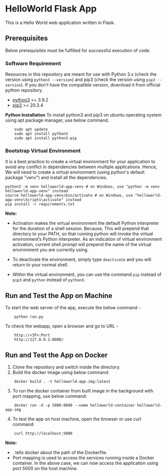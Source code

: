 # HelloWorld Flask App
This is a Hello World web application written in Flask.

## Prerequisites
Below prerequisites must be fulfilled for successful execution of code.

### Software Requirement
Resources in this repository are meant for use with Python 3.x (check the version using `python3 --version`) and pip3 (check the version using `pip3 --version`). If you don't have the compatible version, download it from official python repository.

- [python3](https://www.python.org/downloads/) >= 3.9.2
- [pip3](https://pypi.org/project/pip/) >= 20.3.4

**Python Installation**
To install python3 and pip3 on ubuntu operating system using apt package manager, use below command.
```
    sudo apt update
    sudo apt install python3
    sudo apt install python3-pip
```

### Bootstrap Virtual Environment
It is a best practice to create a virtual environment for your application to avoid any conflict in dependencies between multiple applications. Hence, We will need to create a virtual environment (using python's default package "venv") and install all the dependencies.
```
python3 -m venv helloworld-app-venv # on Windows, use "python -m venv helloworld-app-venv" instead
source helloworld-app-venv/bin/activate # on Windows, use "helloworld-app-venv\Scripts\activate" instead
pip install -r requirements.txt
```

**Note:**
- Activation makes the virtual environment the default Python interpreter for the duration of a shell session. Because, This will prepend that directory to your PATH, so that running python will invoke the virtual environment’s Python interpreter. As an indication of virtual environment activation, current shell prompt will prepend the name of the virtual environment you are currently using.

- To deactivate the environment, simply type `deactivate` and you will return to your normal shell.

- Within the virtual environment, you can use the command `pip` instead of `pip3` and `python` instead of `python3`.

## Run and Test the App on Machine
To start the web server of the app, execute the below command -
```
    python run.py
```

To check the webapp, open a browser and go to URL -
```
    http://<IP>:Port
    http://127.0.0.1:8080/
```

## Run and Test the App on Docker
1. Clone the repository and switch inside the directory.
2. Build the docker image using below command:
```
    docker build . -t helloworld-app-img:latest
```
3. To run the docker container from built image in the background with port mapping, use below command: 
```
    docker run -d -p 5000:8080 --name helloworld-container helloworld-app-img
```
4. To test the app on host machine, open the browser or use curl command: 
```
    curl http://localhost:5000
```

**Note:** 
- . tells docker about the path of the Dockerfile.
- Port mapping is used to access the services running inside a Docker container. In the above case, we can now access the application using port 5000 on the host machine.